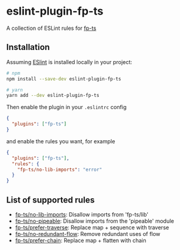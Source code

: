 # eslint-plugin-fp-ts

A collection of ESLint rules for [fp-ts](https://github.com/gcanti/fp-ts)

## Installation

Assuming [ESlint](https://github.com/eslint/eslint) is installed locally in your
project:

```sh
# npm
npm install --save-dev eslint-plugin-fp-ts

# yarn
yarn add --dev eslint-plugin-fp-ts
```

Then enable the plugin in your `.eslintrc` config

```json
{
  "plugins": ["fp-ts"]
}
```

and enable the rules you want, for example

```json
{
  "plugins": ["fp-ts"],
  "rules": {
    "fp-ts/no-lib-imports": "error"
  }
}
```

## List of supported rules

- [fp-ts/no-lib-imports](docs/rules/no-lib-imports.md): Disallow imports from
  'fp-ts/lib'
- [fp-ts/no-pipeable](docs/rules/no-pipeable.md): Disallow imports from the
  'pipeable' module
- [fp-ts/prefer-traverse](docs/rules/prefer-traverse.md): Replace map + sequence
  with traverse
- [fp-ts/no-redundant-flow](docs/rules/no-redundant-flow.md): Remove redundant
  uses of flow
- [fp-ts/prefer-chain](docs/rules/prefer-chain.md): Replace map + flatten with chain

